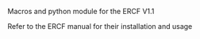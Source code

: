 Macros and python module for the ERCF V1.1

Refer to the ERCF manual for their installation and usage